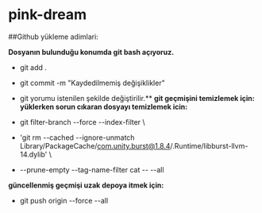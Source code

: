 # pink-dream

##Github yükleme adimlari: 

**Dosyanın bulunduğu konumda git bash açıyoruz.** 
- git add .
- git commit -m "Kaydedilmemiş değişiklikler"

- git yorumu istenilen şekilde değiştirilir.**
**git geçmişini temizlemek için: yüklerken sorun cıkaran dosyayı temizlemek icin:**
- git filter-branch --force --index-filter \
- 'git rm --cached --ignore-unmatch Library/PackageCache/com.unity.burst@1.8.4/.Runtime/libburst-llvm-14.dylib' \
- --prune-empty --tag-name-filter cat -- --all

**güncellenmiş geçmişi uzak depoya itmek için:**
- git push origin --force --all

